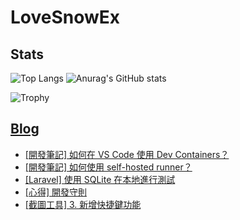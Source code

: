 # LoveSnowEx

## Stats

![Top Langs](https://github-readme-stats.vercel.app/api/top-langs/?username=LoveSnowEx&layout=donut&theme=dark) ![Anurag's GitHub stats](https://github-readme-stats.vercel.app/api?username=LoveSnowEx&theme=dark&show_icons=true)

![Trophy](https://github-profile-trophy.vercel.app/?username=LoveSnowEx&theme=darkhub&column=3&rank=SECRET,SSS,SS,S,AAA,AA,A&no-bg=true)

## [Blog](https://lovesnowex.xyz)

<!-- BLOG-POST-LIST:START -->
- [[開發筆記] 如何在 VS Code 使用 Dev Containers？](https://lovesnowex.com/post/development-note/dev-containers-vscode/)
- [[開發筆記] 如何使用 self-hosted runner？](https://lovesnowex.com/post/development-note/self-hosted-runner-guide/)
- [[Laravel] 使用 SQLite 在本地進行測試](https://lovesnowex.com/post/laravel/use-sqlite-for-testing/)
- [[心得] 開發守則](https://lovesnowex.com/post/experience/development-principle/)
- [[截圖工具] 3. 新增快捷鍵功能](https://lovesnowex.com/post/screen-cropper-tutorial/add-keyboard/)
<!-- BLOG-POST-LIST:END -->
